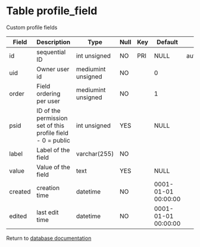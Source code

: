 Table profile_field
===========

Custom profile fields

| Field   | Description                                                 | Type               | Null | Key | Default             | Extra          |
| ------- | ----------------------------------------------------------- | ------------------ | ---- | --- | ------------------- | -------------- |
| id      | sequential ID                                               | int unsigned       | NO   | PRI | NULL                | auto_increment |
| uid     | Owner user id                                               | mediumint unsigned | NO   |     | 0                   |                |
| order   | Field ordering per user                                     | mediumint unsigned | NO   |     | 1                   |                |
| psid    | ID of the permission set of this profile field - 0 = public | int unsigned       | YES  |     | NULL                |                |
| label   | Label of the field                                          | varchar(255)       | NO   |     |                     |                |
| value   | Value of the field                                          | text               | YES  |     | NULL                |                |
| created | creation time                                               | datetime           | NO   |     | 0001-01-01 00:00:00 |                |
| edited  | last edit time                                              | datetime           | NO   |     | 0001-01-01 00:00:00 |                |

Return to [database documentation](help/database)
